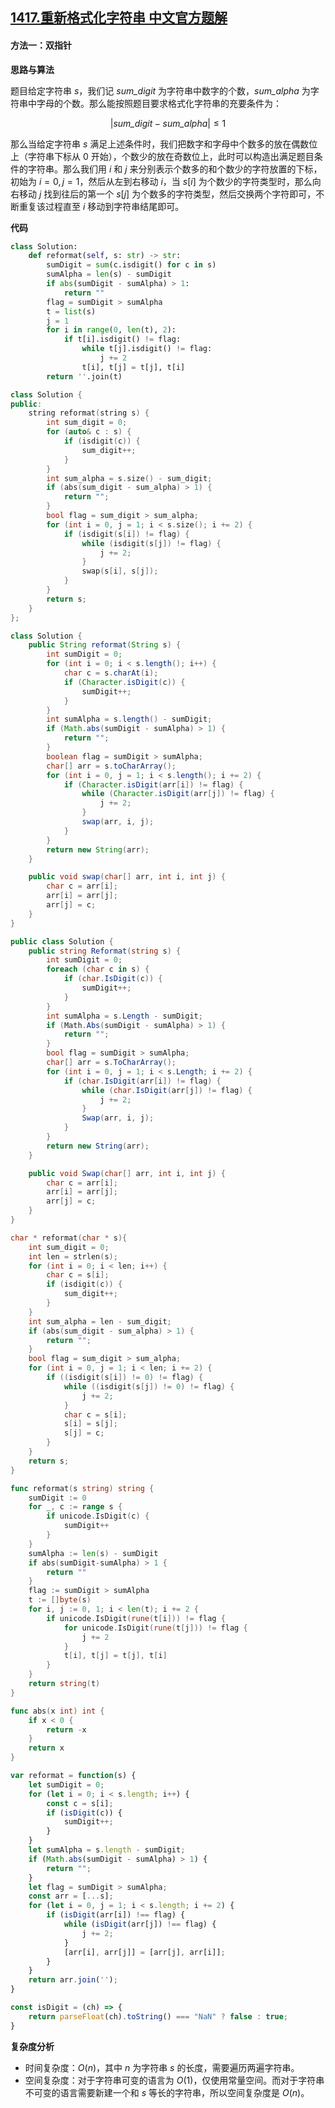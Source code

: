 ## [1417.重新格式化字符串 中文官方题解](https://leetcode.cn/problems/reformat-the-string/solutions/100000/zhong-xin-ge-shi-hua-zi-fu-chuan-by-leet-lgqx)

#### 方法一：双指针

**思路与算法**

题目给定字符串 $s$，我们记 $\textit{sum\_digit}$ 为字符串中数字的个数，$\textit{sum\_alpha}$ 为字符串中字母的个数。那么能按照题目要求格式化字符串的充要条件为：

$$|\textit{sum\_digit} - \textit{sum\_alpha}| \le 1$$

那么当给定字符串 $s$ 满足上述条件时，我们把数字和字母中个数多的放在偶数位上（字符串下标从 $0$ 开始），个数少的放在奇数位上，此时可以构造出满足题目条件的字符串。那么我们用 $i$ 和 $j$ 来分别表示个数多的和个数少的字符放置的下标，初始为 $i = 0, j = 1$，然后从左到右移动 $i$，当 $s[i]$ 为个数少的字符类型时，那么向右移动 $j$ 找到往后的第一个 $s[j]$ 为个数多的字符类型，然后交换两个字符即可，不断重复该过程直至 $i$ 移动到字符串结尾即可。

**代码**

```Python [sol1-Python3]
class Solution:
    def reformat(self, s: str) -> str:
        sumDigit = sum(c.isdigit() for c in s)
        sumAlpha = len(s) - sumDigit
        if abs(sumDigit - sumAlpha) > 1:
            return ""
        flag = sumDigit > sumAlpha
        t = list(s)
        j = 1
        for i in range(0, len(t), 2):
            if t[i].isdigit() != flag:
                while t[j].isdigit() != flag:
                    j += 2
                t[i], t[j] = t[j], t[i]
        return ''.join(t)
```

```C++ [sol1-C++]
class Solution {
public:
    string reformat(string s) {
        int sum_digit = 0;
        for (auto& c : s) {
            if (isdigit(c)) {
                sum_digit++;
            }
        }
        int sum_alpha = s.size() - sum_digit;
        if (abs(sum_digit - sum_alpha) > 1) {
            return "";
        }
        bool flag = sum_digit > sum_alpha;
        for (int i = 0, j = 1; i < s.size(); i += 2) {
            if (isdigit(s[i]) != flag) {
                while (isdigit(s[j]) != flag) {
                    j += 2;
                }
                swap(s[i], s[j]);
            }
        }
        return s;
    }
};
```

```Java [sol1-Java]
class Solution {
    public String reformat(String s) {
        int sumDigit = 0;
        for (int i = 0; i < s.length(); i++) {
            char c = s.charAt(i);
            if (Character.isDigit(c)) {
                sumDigit++;
            }
        }
        int sumAlpha = s.length() - sumDigit;
        if (Math.abs(sumDigit - sumAlpha) > 1) {
            return "";
        }
        boolean flag = sumDigit > sumAlpha;
        char[] arr = s.toCharArray();
        for (int i = 0, j = 1; i < s.length(); i += 2) {
            if (Character.isDigit(arr[i]) != flag) {
                while (Character.isDigit(arr[j]) != flag) {
                    j += 2;
                }
                swap(arr, i, j);
            }
        }
        return new String(arr);
    }

    public void swap(char[] arr, int i, int j) {
        char c = arr[i];
        arr[i] = arr[j];
        arr[j] = c;
    }
}
```

```C# [sol1-C#]
public class Solution {
    public string Reformat(string s) {
        int sumDigit = 0;
        foreach (char c in s) {
            if (char.IsDigit(c)) {
                sumDigit++;
            }
        }
        int sumAlpha = s.Length - sumDigit;
        if (Math.Abs(sumDigit - sumAlpha) > 1) {
            return "";
        }
        bool flag = sumDigit > sumAlpha;
        char[] arr = s.ToCharArray();
        for (int i = 0, j = 1; i < s.Length; i += 2) {
            if (char.IsDigit(arr[i]) != flag) {
                while (char.IsDigit(arr[j]) != flag) {
                    j += 2;
                }
                Swap(arr, i, j);
            }
        }
        return new String(arr);
    }

    public void Swap(char[] arr, int i, int j) {
        char c = arr[i];
        arr[i] = arr[j];
        arr[j] = c;
    }
}
```

```C [sol1-C]
char * reformat(char * s){
    int sum_digit = 0;
    int len = strlen(s);
    for (int i = 0; i < len; i++) {
        char c = s[i];
        if (isdigit(c)) {
            sum_digit++;
        }
    }
    int sum_alpha = len - sum_digit;
    if (abs(sum_digit - sum_alpha) > 1) {
        return "";
    }
    bool flag = sum_digit > sum_alpha;
    for (int i = 0, j = 1; i < len; i += 2) {
        if ((isdigit(s[i]) != 0) != flag) {
            while ((isdigit(s[j]) != 0) != flag) {
                j += 2;
            }
            char c = s[i];
            s[i] = s[j];
            s[j] = c;
        }
    }
    return s;
}
```

```go [sol1-Golang]
func reformat(s string) string {
    sumDigit := 0
    for _, c := range s {
        if unicode.IsDigit(c) {
            sumDigit++
        }
    }
    sumAlpha := len(s) - sumDigit
    if abs(sumDigit-sumAlpha) > 1 {
        return ""
    }
    flag := sumDigit > sumAlpha
    t := []byte(s)
    for i, j := 0, 1; i < len(t); i += 2 {
        if unicode.IsDigit(rune(t[i])) != flag {
            for unicode.IsDigit(rune(t[j])) != flag {
                j += 2
            }
            t[i], t[j] = t[j], t[i]
        }
    }
    return string(t)
}

func abs(x int) int {
    if x < 0 {
        return -x
    }
    return x
}
```

```JavaScript [sol1-JavaScript]
var reformat = function(s) {
    let sumDigit = 0;
    for (let i = 0; i < s.length; i++) {
        const c = s[i];
        if (isDigit(c)) {
            sumDigit++;
        }
    }
    let sumAlpha = s.length - sumDigit;
    if (Math.abs(sumDigit - sumAlpha) > 1) {
        return "";
    }
    let flag = sumDigit > sumAlpha;
    const arr = [...s];
    for (let i = 0, j = 1; i < s.length; i += 2) {
        if (isDigit(arr[i]) !== flag) {
            while (isDigit(arr[j]) !== flag) {
                j += 2;
            }
            [arr[i], arr[j]] = [arr[j], arr[i]];
        }
    }
    return arr.join('');
}

const isDigit = (ch) => {
    return parseFloat(ch).toString() === "NaN" ? false : true;
}
```

**复杂度分析**

- 时间复杂度：$O(n)$，其中 $n$ 为字符串 $s$ 的长度，需要遍历两遍字符串。
- 空间复杂度：对于字符串可变的语言为 $O(1)$，仅使用常量空间。而对于字符串不可变的语言需要新建一个和 $s$ 等长的字符串，所以空间复杂度是 $O(n)$。